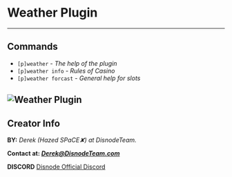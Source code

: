 # Weather Plugin
---
## Commands

  * `[p]weather` - *The help of the plugin*
  * `[p]weather info` - *Rules of Casino*
  * `[p]weather forcast` - *General help for slots*

  ![Weather Plugin](http://i.imgur.com/ciMMYDj.gif)
---
## Creator Info
 **BY:** *Derek (Hazed SPaCE✘) at DisnodeTeam.*

 **Contact at: *Derek@DisnodeTeam.com***

 **DISCORD** [Disnode Official Discord](https://discord.gg/AbZhCen)
